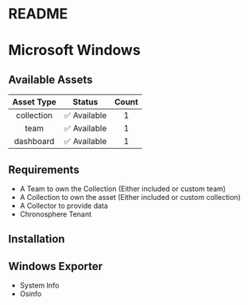 
README
======

# Microsoft Windows



## Available Assets

| Asset Type |    Status    | Count |
| :--------: | :----------: | :---: |
| collection | ✅ Available |   1   |
|    team    | ✅ Available |   1   |
| dashboard  | ✅ Available |   1   |

## Requirements

- A Team to own the Collection (Either included or custom team)
- A Collection to own the asset (Either included or custom collection)
- A Collector to provide data
- Chronosphere Tenant

## Installation

## Windows Exporter

- System Info
- Osinfo
